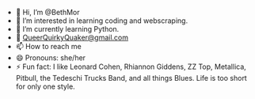 - 👋 Hi, I’m @BethMor
- 👀 I’m interested in learning coding and webscraping.
- 🌱 I’m currently learning Python.
- 💞️ QueerQuirkyQuaker@gmail.com
- 📫 How to reach me 
- 😄 Pronouns: she/her
- ⚡ Fun fact: I like Leonard Cohen, Rhiannon Giddens, ZZ Top, Metallica, Pitbull, the Tedeschi Trucks Band, and all things Blues. Life is too short for only one style.

<!---
BethMor/BethMor is a ✨ special ✨ repository because its `README.md` (this file) appears on your GitHub profile.
You can click the Preview link to take a look at your changes.
--->
